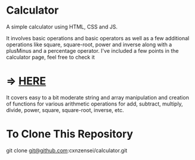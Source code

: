 # Calculator

A simple calculator using HTML, CSS and JS.

It involves basic operations and basic operators as well as a few additional operations like square, square-root, power and inverse along with a plusMinus and a percentage operator.
I've included a few points in the calculator page, feel free to check it 

# => [HERE](https://cxnzensei.github.io/calculator/)

It covers easy to a bit moderate string and array manipulation and creation of functions for various arithmetic operations for add, subtract, multiply, divide, power, square, square-root, inverse, etc.

# To Clone This Repository

git clone git@github.com:cxnzensei/calculator.git
